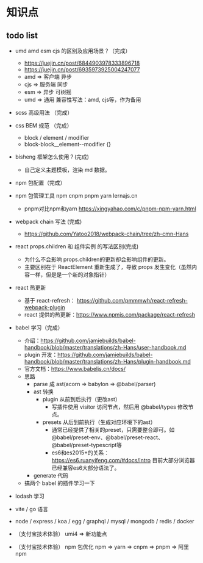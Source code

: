 # 知识点

## todo list
- umd amd esm cjs 的区别及应用场景？（完成）
  - https://juejin.cn/post/6844903978333896718
  - https://juejin.cn/post/6935973925004247077
  - amd => 客户端 异步
  - cjs => 服务端 同步
  - esm => 异步 可树摇
  - umd => 通用 兼容性写法：amd, cjs等，作为备用
- scss 高级用法 （完成）
- css BEM 规范 （完成）
  - block / element / modifier
  - block-block__element--modifier {}
- bisheng 框架怎么使用？(完成)
  - 自己定义主题模板，渲染 md 数据。
- npm 包配置（完成）

- npm 包管理工具 npm cnpm pnpm yarn lernajs.cn
  - pnpm对比npm和yarn https://xingyahao.com/c/pnpm-npm-yarn.html
- webpack chain 写法 (完成)
  - https://github.com/Yatoo2018/webpack-chain/tree/zh-cmn-Hans

- react props.children 和 组件实例 的写法区别(完成)
  - 为什么不会影响 props.children的更新却会影响组件的更新。
  - 主要区别在于 ReactElement 重新生成了，导致 props 发生变化（虽然内容一样，但是是一个新的对象指针）

- react 热更新
  - 基于 react-refresh： https://github.com/pmmmwh/react-refresh-webpack-plugin
  - react 提供的热更新：https://www.npmjs.com/package/react-refresh


- babel 学习（完成）
  - 介绍：https://github.com/jamiebuilds/babel-handbook/blob/master/translations/zh-Hans/user-handbook.md
  - plugin 开发：https://github.com/jamiebuilds/babel-handbook/blob/master/translations/zh-Hans/plugin-handbook.md
  - 官方文档：https://www.babeljs.cn/docs/
  - 思路
    - parse 成 ast(acorn => babylon => @babel/parser)
    - ast 转换
      - plugin 从前到后执行（更改ast）
        - 写插件使用 visitor 访问节点，然后用 @babel/types 修改节点。
      - presets 从后到前执行（生成对应环境下的ast）
        - 通常已经提供了相关的preset，只需要整合即可。如 @babel/preset-env、@babel/preset-react、@babel/preset-typescript等
        - es6和es2015+的关系：https://es6.ruanyifeng.com/#docs/intro 目前大部分浏览器已经兼容es6大部分语法了。
    - generate 代码
  - 搞两个 babel 的插件学习一下


- lodash 学习

- vite / go 语言

- node / express / koa / egg / graphql / mysql / mongodb / redis / docker

- （支付宝技术体验） umi4 => 新功能点
- （支付宝技术体验） npm 包优化 npm => yarn => cnpm => pnpm => 阿里npm